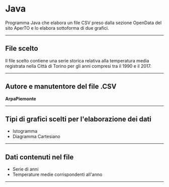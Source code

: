 # Java
Programma Java che elabora un file CSV preso dalla sezione OpenData del sito AperTO e lo elabora sottoforma di due grafici.
<hr>

## File scelto
Il file scelto contiene una serie storica relativa alla temperatura media registrata nella Città di Torino per gli anni 
compresi tra il 1990 e il 2017.
<hr>

## Autore e manutentore del file .CSV
**ArpaPiemonte**
<hr>

## Tipi di grafici scelti per l'elaborazione dei dati
- Istogramma
- Diagramma Cartesiano
<hr>

## Dati contenuti nel file
- Serie di anni
- Temperature medie corrispondenti all'anno
<hr>
